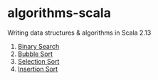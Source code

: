 # algorithms-scala

Writing data structures & algorithms in Scala 2.13

1. [Binary Search](./src/main/scala/example/BinarySearch.scala)
1. [Bubble Sort](./src/test/scala/example/BubbleSortSpec.scala)
1. [Selection Sort](./src/test/scala/example/SelectionSortSpec.scala)
1. [Insertion Sort](./src/test/scala/example/InsertionSortSpec.scala)
